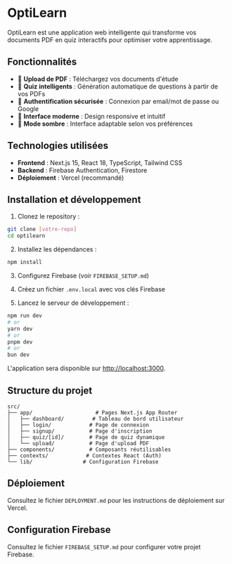 # OptiLearn

OptiLearn est une application web intelligente qui transforme vos documents PDF en quiz interactifs pour optimiser votre apprentissage.

## Fonctionnalités

- 📄 **Upload de PDF** : Téléchargez vos documents d'étude
- 🧠 **Quiz intelligents** : Génération automatique de questions à partir de vos PDFs
- 🔐 **Authentification sécurisée** : Connexion par email/mot de passe ou Google
- 📱 **Interface moderne** : Design responsive et intuitif
- 🌙 **Mode sombre** : Interface adaptable selon vos préférences

## Technologies utilisées

- **Frontend** : Next.js 15, React 18, TypeScript, Tailwind CSS
- **Backend** : Firebase Authentication, Firestore
- **Déploiement** : Vercel (recommandé)

## Installation et développement

1. Clonez le repository :
```bash
git clone [votre-repo]
cd optilearn
```

2. Installez les dépendances :
```bash
npm install
```

3. Configurez Firebase (voir `FIREBASE_SETUP.md`)

4. Créez un fichier `.env.local` avec vos clés Firebase

5. Lancez le serveur de développement :

```bash
npm run dev
# or
yarn dev
# or
pnpm dev
# or
bun dev
```

L'application sera disponible sur [http://localhost:3000](http://localhost:3000).

## Structure du projet

```
src/
├── app/                    # Pages Next.js App Router
│   ├── dashboard/         # Tableau de bord utilisateur
│   ├── login/            # Page de connexion
│   ├── signup/           # Page d'inscription
│   ├── quiz/[id]/        # Page de quiz dynamique
│   └── upload/           # Page d'upload PDF
├── components/           # Composants réutilisables
├── contexts/            # Contextes React (Auth)
└── lib/                # Configuration Firebase
```

## Déploiement

Consultez le fichier `DEPLOYMENT.md` pour les instructions de déploiement sur Vercel.

## Configuration Firebase

Consultez le fichier `FIREBASE_SETUP.md` pour configurer votre projet Firebase.
